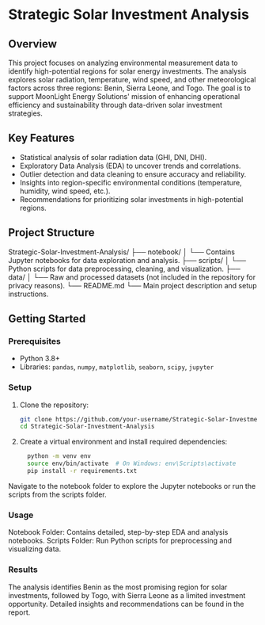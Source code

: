 # Strategic Solar Investment Analysis

## **Overview**
This project focuses on analyzing environmental measurement data to identify high-potential regions for solar energy investments. The analysis explores solar radiation, temperature, wind speed, and other meteorological factors across three regions: Benin, Sierra Leone, and Togo. The goal is to support MoonLight Energy Solutions' mission of enhancing operational efficiency and sustainability through data-driven solar investment strategies.

## **Key Features**
- Statistical analysis of solar radiation data (GHI, DNI, DHI).
- Exploratory Data Analysis (EDA) to uncover trends and correlations.
- Outlier detection and data cleaning to ensure accuracy and reliability.
- Insights into region-specific environmental conditions (temperature, humidity, wind speed, etc.).
- Recommendations for prioritizing solar investments in high-potential regions.

## **Project Structure**
Strategic-Solar-Investment-Analysis/ ├── notebook/ │ └── Contains Jupyter notebooks for data exploration and analysis. ├── scripts/ │ └── Python scripts for data preprocessing, cleaning, and visualization. ├── data/ │ └── Raw and processed datasets (not included in the repository for privacy reasons). └── README.md └── Main project description and setup instructions.

## **Getting Started**
### **Prerequisites**
- Python 3.8+
- Libraries: `pandas`, `numpy`, `matplotlib`, `seaborn`, `scipy`, `jupyter`

### **Setup**
1. Clone the repository:
   ```bash
   git clone https://github.com/your-username/Strategic-Solar-Investment-Analysis.git
   cd Strategic-Solar-Investment-Analysis
2. Create a virtual environment and install required dependencies:
    ```bash   
      python -m venv env
      source env/bin/activate  # On Windows: env\Scripts\activate
      pip install -r requirements.txt
Navigate to the notebook folder to explore the Jupyter notebooks or run the scripts from the scripts folder.

### **Usage**
Notebook Folder: Contains detailed, step-by-step EDA and analysis notebooks.
Scripts Folder: Run Python scripts for preprocessing and visualizing data.
### **Results**
The analysis identifies Benin as the most promising region for solar investments, followed by Togo, with Sierra Leone as a limited investment opportunity. Detailed insights and recommendations can be found in the report.

